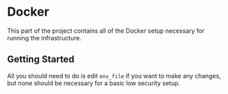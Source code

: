 # Docker

This part of the project contains all of the Docker setup necessary for running the infrastructure.

## Getting Started
All you should need to do is edit `env_file` if you want to make any changes, but none should be necessary for a basic low security setup.
